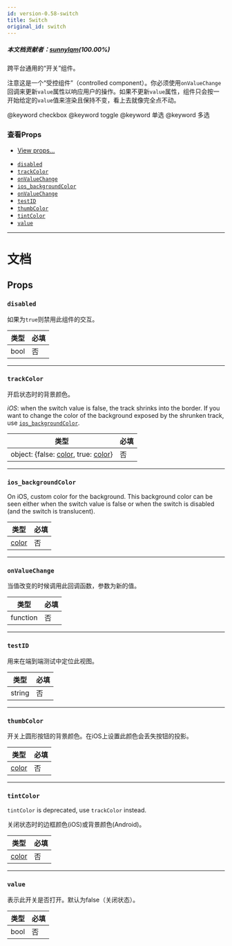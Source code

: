 ```yaml
---
id: version-0.58-switch
title: Switch
original_id: switch
---
```


##### 本文档贡献者：[sunnylqm](https://github.com/search?q=sunnylqm%40qq.com+in%3Aemail&type=Users)(100.00%)

跨平台通用的“开关”组件。  

注意这是一个“受控组件”（controlled component）。你必须使用`onValueChange`回调来更新`value`属性以响应用户的操作。如果不更新`value`属性，组件只会按一开始给定的`value`值来渲染且保持不变，看上去就像完全点不动。  

@keyword checkbox @keyword toggle @keyword 单选 @keyword 多选

### 查看Props

* [View props...](view.md#props)

- [`disabled`](switch.md#disabled)
- [`trackColor`](switch.md#trackcolor)
- [`onValueChange`](switch.md#onvaluechange)	
- [`ios_backgroundColor`](switch.md#ios_backgroundcolor)
- [`onValueChange`](switch.md#onvaluechange)
- [`testID`](switch.md#testid)
- [`thumbColor`](switch.md#thumbcolor)
- [`tintColor`](switch.md#tintcolor)
- [`value`](switch.md#value)

---

# 文档

## Props

### `disabled`

如果为`true`则禁用此组件的交互。

| 类型 | 必填 |
| ---- | -------- |
| bool | 否       |

---

### `trackColor`

开启状态时的背景颜色。

_iOS_: when the switch value is false, the track shrinks into the border. If you want to change the color of the background exposed by the shrunken track, use [`ios_backgroundColor`](switch.md#ios_backgroundColor).

| 类型   | 必填 |
| ------------------------------------------------------------- | -------- |
| object: {false: [color](colors.md), true: [color](colors.md)} | 否       |

---

### `ios_backgroundColor`

On iOS, custom color for the background. This background color can be seen either when the switch value is false or when the switch is disabled (and the switch is translucent).

| 类型               | 必填 |
| ------------------ | -------- |
| [color](colors.md) | 否       |

---

### `onValueChange`

当值改变的时候调用此回调函数，参数为新的值。

| 类型     | 必填 |
| -------- | -------- |
| function | 否       |

---

### `testID`

用来在端到端测试中定位此视图。

| 类型   | 必填 |
| ------ | -------- |
| string | 否       |

---

### `thumbColor`

开关上圆形按钮的背景颜色。在iOS上设置此颜色会丢失按钮的投影。

| 类型               | 必填 |
| ------------------ | -------- |
| [color](colors.md) | 否       |

---

### `tintColor`

`tintColor` is deprecated, use `trackColor` instead.

关闭状态时的边框颜色(iOS)或背景颜色(Android)。

| 类型               | 必填 |
| ------------------ | -------- |
| [color](colors.md) | 否       |

---

### `value`

表示此开关是否打开。默认为false（关闭状态）。

| 类型 | 必填 |
| ---- | -------- |
| bool | 否       |
